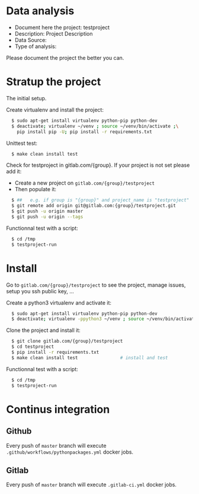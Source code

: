 # Data analysis
- Document here the project: testproject
- Description: Project Description
- Data Source:
- Type of analysis:

Please document the project the better you can.

# Stratup the project

The initial setup.

Create virtualenv and install the project:
```bash
  $ sudo apt-get install virtualenv python-pip python-dev
  $ deactivate; virtualenv ~/venv ; source ~/venv/bin/activate ;\
    pip install pip -U; pip install -r requirements.txt
```

Unittest test:
```bash
  $ make clean install test
```

Check for testproject in gitlab.com/{group}.
If your project is not set please add it:

- Create a new project on `gitlab.com/{group}/testproject`
- Then populate it:

```bash
  $ ##   e.g. if group is "{group}" and project_name is "testproject"
  $ git remote add origin git@gitlab.com:{group}/testproject.git
  $ git push -u origin master
  $ git push -u origin --tags
```

Functionnal test with a script:
```bash
  $ cd /tmp
  $ testproject-run
```
# Install
Go to `gitlab.com/{group}/testproject` to see the project, manage issues,
setup you ssh public key, ...

Create a python3 virtualenv and activate it:
```bash
  $ sudo apt-get install virtualenv python-pip python-dev
  $ deactivate; virtualenv -ppython3 ~/venv ; source ~/venv/bin/activate
```

Clone the project and install it:
```bash
  $ git clone gitlab.com/{group}/testproject
  $ cd testproject
  $ pip install -r requirements.txt
  $ make clean install test                # install and test
```
Functionnal test with a script:
```bash
  $ cd /tmp
  $ testproject-run
``` 

# Continus integration
## Github 
Every push of `master` branch will execute `.github/workflows/pythonpackages.yml` docker jobs.
## Gitlab
Every push of `master` branch will execute `.gitlab-ci.yml` docker jobs.
